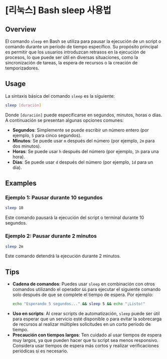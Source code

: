 # [리눅스] Bash sleep 사용법

## Overview
El comando `sleep` en Bash se utiliza para pausar la ejecución de un script o comando durante un período de tiempo específico. Su propósito principal es permitir que los usuarios introduzcan retrasos en la ejecución de procesos, lo que puede ser útil en diversas situaciones, como la sincronización de tareas, la espera de recursos o la creación de temporizadores.

## Usage
La sintaxis básica del comando `sleep` es la siguiente:

```bash
sleep [duración]
```

Donde `[duración]` puede especificarse en segundos, minutos, horas o días. A continuación se presentan algunas opciones comunes:

- **Segundos**: Simplemente se puede escribir un número entero (por ejemplo, `5` para cinco segundos).
- **Minutos**: Se puede usar `m` después del número (por ejemplo, `2m` para dos minutos).
- **Horas**: Se puede usar `h` después del número (por ejemplo, `1h` para una hora).
- **Días**: Se puede usar `d` después del número (por ejemplo, `1d` para un día).

## Examples
### Ejemplo 1: Pausar durante 10 segundos
```bash
sleep 10
```
Este comando pausará la ejecución del script o terminal durante 10 segundos.

### Ejemplo 2: Pausar durante 2 minutos
```bash
sleep 2m
```
Este comando detendrá la ejecución durante 2 minutos.

## Tips
- **Cadena de comandos**: Puedes usar `sleep` en combinación con otros comandos utilizando el operador `&&` para ejecutar el siguiente comando solo después de que se complete el tiempo de espera. Por ejemplo:
  ```bash
  echo "Esperando 5 segundos..." && sleep 5 && echo "¡Listo!"
  ```
- **Uso en scripts**: Al crear scripts de automatización, `sleep` puede ser útil para esperar que un servicio esté disponible o para evitar la sobrecarga de recursos al realizar múltiples solicitudes en un corto período de tiempo.
- **Precaución con tiempos largos**: Ten cuidado al usar tiempos de espera muy largos, ya que pueden hacer que tu script sea menos responsivo. Considera usar tiempos de espera más cortos y realizar verificaciones periódicas si es necesario.